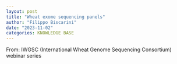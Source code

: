 ```yaml
---
layout: post
title: "Wheat exome sequencing panels"
author: "Filippo Biscarini"
date: "2023-11-02"
categories: KNOWLEDGE BASE
---
```


From: IWGSC (International Wheat Genome Sequencing Consortium) webinar series
